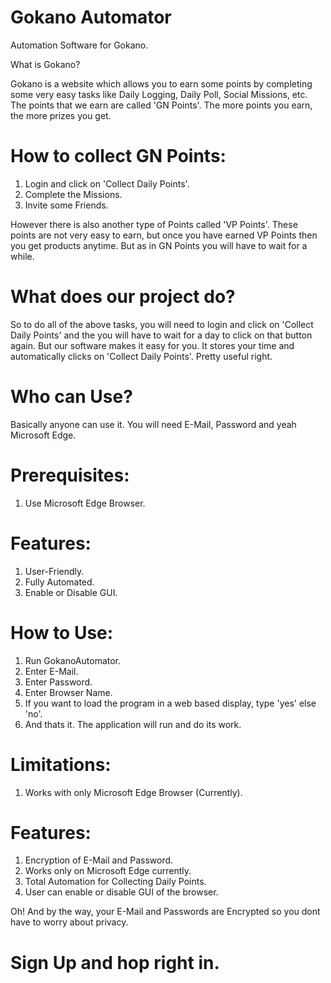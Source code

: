 # Gokano Automator
Automation Software for Gokano.

What is Gokano?

Gokano is a website which allows you to earn some points by completing some very easy tasks like Daily Logging, Daily Poll, Social Missions, etc. The points that we earn are called 'GN Points'. The more points you earn, the more prizes you get.
 
# How to collect GN Points:
 1) Login and click on 'Collect Daily Points'.
 2) Complete the Missions.
 3) Invite some Friends.
 
However there is also another type of Points called 'VP Points'.
These points are not very easy to earn, but once you have earned VP Points then you get products anytime. But as in GN Points you will have to wait for a while.

# What does our project do?
So to do all of the above tasks, you will need to login and click on 'Collect Daily Points' and the you will have to wait for a day to click on that button again. But our software makes it easy for you. It stores your time and automatically clicks on 'Collect Daily Points'. Pretty useful right.

# Who can Use?
Basically anyone can use it. You will need E-Mail, Password and yeah Microsoft Edge.

# Prerequisites:
1) Use Microsoft Edge Browser.

# Features:
1) User-Friendly.
2) Fully Automated.
3) Enable or Disable GUI.

# How to Use:
1) Run GokanoAutomator.
2) Enter E-Mail.
3) Enter Password.
4) Enter Browser Name.
5) If you want to load the program in a web based display, type 'yes' else 'no'.
6) And thats it. The application will run and do its work.

# Limitations:
1) Works with only Microsoft Edge Browser (Currently).

# Features:
1) Encryption of E-Mail and Password.
2) Works only on Microsoft Edge currently.
3) Total Automation for Collecting Daily Points.
4) User can enable or disable GUI of the browser.

Oh! And by the way, your E-Mail and Passwords are Encrypted so you dont have to worry about privacy.

# Sign Up and hop right in.

